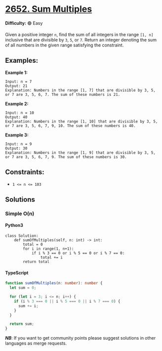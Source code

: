# [2652. Sum Multiples](https://leetcode.com/problems/sum-multiples/description/)

**Difficulty:** :green_circle: Easy

Given a positive integer `n`, find the sum of all integers in the range `[1, n]` inclusive that are divisible by `3`, `5`, or `7`.
Return an integer denoting the sum of all numbers in the given range satisfying the constraint.

## Examples:

**Example 1:**

```text
Input: n = 7
Output: 21
Explanation: Numbers in the range [1, 7] that are divisible by 3, 5, or 7 are 3, 5, 6, 7. The sum of these numbers is 21.
```

**Example 2:**

```text
Input: n = 10
Output: 40
Explanation: Numbers in the range [1, 10] that are divisible by 3, 5, or 7 are 3, 5, 6, 7, 9, 10. The sum of these numbers is 40.
```

**Example 3:**

```text
Input: n = 9
Output: 30
Explanation: Numbers in the range [1, 9] that are divisible by 3, 5, or 7 are 3, 5, 6, 7, 9. The sum of these numbers is 30.
```

## Constraints:

- `1 <= n <= 103`

## Solutions

### Simple O(n)

#### Python3

```python3
class Solution:
    def sumOfMultiples(self, n: int) -> int:
        total = 0
        for i in range(1, n+1):
            if i % 3 == 0 or i % 5 == 0 or i % 7 == 0:
                total += i
        return total

```

#### TypeScript

```typescript
function sumOfMultiples(n: number): number {
  let sum = 0;

  for (let i = 3; i <= n; i++) {
    if (i % 3 === 0 || i % 5 === 0 || i % 7 === 0) {
      sum += i;
    }
  }

  return sum;
}
```

**_NB_**: If you want to get community points please suggest solutions in other languages as merge requests.
